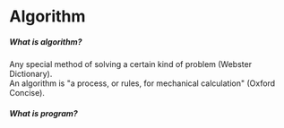 <h1>Algorithm</h1>
<h5>What is algorithm?</h5>
<p>Any special method of solving a certain kind of problem (Webster Dictionary).<br>
An algorithm is "a process, or rules, for mechanical calculation" (Oxford Concise). 
<p>
<h5>What is program?</h5>
